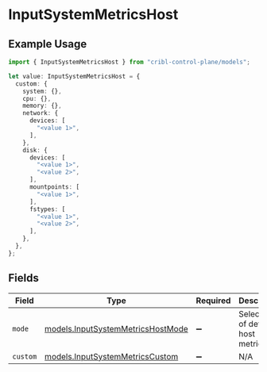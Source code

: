 # InputSystemMetricsHost

## Example Usage

```typescript
import { InputSystemMetricsHost } from "cribl-control-plane/models";

let value: InputSystemMetricsHost = {
  custom: {
    system: {},
    cpu: {},
    memory: {},
    network: {
      devices: [
        "<value 1>",
      ],
    },
    disk: {
      devices: [
        "<value 1>",
        "<value 2>",
      ],
      mountpoints: [
        "<value 1>",
      ],
      fstypes: [
        "<value 1>",
        "<value 2>",
      ],
    },
  },
};
```

## Fields

| Field                                                                        | Type                                                                         | Required                                                                     | Description                                                                  |
| ---------------------------------------------------------------------------- | ---------------------------------------------------------------------------- | ---------------------------------------------------------------------------- | ---------------------------------------------------------------------------- |
| `mode`                                                                       | [models.InputSystemMetricsHostMode](../models/inputsystemmetricshostmode.md) | :heavy_minus_sign:                                                           | Select level of detail for host metrics                                      |
| `custom`                                                                     | [models.InputSystemMetricsCustom](../models/inputsystemmetricscustom.md)     | :heavy_minus_sign:                                                           | N/A                                                                          |